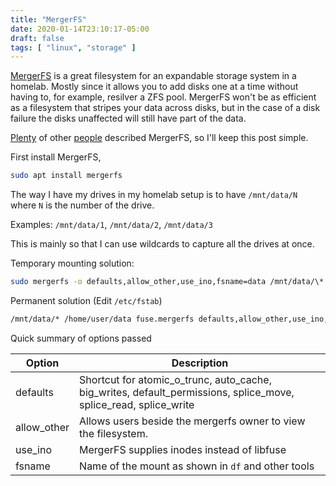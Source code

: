 ```yaml
---
title: "MergerFS"
date: 2020-01-14T23:10:17-05:00
draft: false
tags: [ "linux", "storage" ]
---
```


[MergerFS](https://github.com/trapexit/mergerfs) is a great filesystem for an expandable storage system in a homelab. Mostly since it allows you to add disks one at a time without having to, for example, resilver a ZFS pool. MergerFS won't be as efficient as a filesystem that stripes your data across disks, but in the case of a disk failure the disks unaffected will still have part of the data.

[Plenty](https://blog.linuxserver.io/2017/06/24/the-perfect-media-server-2017/) of other [people](https://www.teknophiles.com/2018/02/19/disk-pooling-in-linux-with-mergerfs/) described MergerFS, so I'll keep this post simple.

First install MergerFS,

```bash
sudo apt install mergerfs
```

The way I have my drives in my homelab setup is to have `/mnt/data/N` where `N` is the number of the drive.

Examples: `/mnt/data/1`, `/mnt/data/2`, `/mnt/data/3`

This is mainly so that I can use wildcards to capture all the drives at once.

Temporary mounting solution:

```bash
sudo mergerfs -o defaults,allow_other,use_ino,fsname=data /mnt/data/\* $HOME/data
```

Permanent solution (Edit `/etc/fstab`)

```bash
/mnt/data/* /home/user/data fuse.mergerfs defaults,allow_other,use_ino,fsname=data 0 0
```

Quick summary of options passed

| Option      | Description                                                  |
| ----------- | ------------------------------------------------------------ |
| defaults    | Shortcut for atomic_o_trunc, auto_cache, big_writes, default_permissions, splice_move, splice_read, splice_write |
| allow_other | Allows users beside the mergerfs owner to view the filesystem. |
| use_ino     | MergerFS supplies inodes instead of libfuse                  |
| fsname      | Name of the mount as shown in `df` and other tools           |

